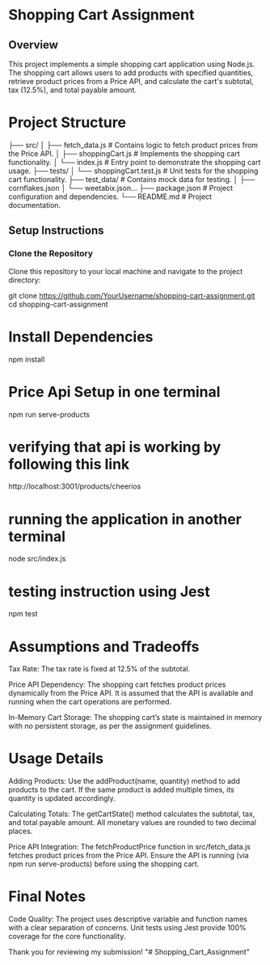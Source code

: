 # Shopping Cart Assignment

## Overview 
This project implements a simple shopping cart application using Node.js. The shopping cart allows users to add products with specified quantities, retrieve product prices from a Price API, and calculate the cart's subtotal, tax (12.5%), and total payable amount.

# Project Structure 
├── src/
│   ├── fetch_data.js         # Contains logic to fetch product prices from the Price API.
│   ├── shoppingCart.js       # Implements the shopping cart functionality.
│   └── index.js              # Entry point to demonstrate the shopping cart usage.
├── tests/
│   └── shoppingCart.test.js  # Unit tests for the shopping cart functionality.
├── test_data/                # Contains mock data for testing.
│   ├── cornflakes.json
│   └── weetabix.json...
├── package.json              # Project configuration and dependencies.
└── README.md                 # Project documentation.

## Setup Instructions

### Clone the Repository
Clone this repository to your local machine and navigate to the project directory:

git clone https://github.com/YourUsername/shopping-cart-assignment.git
cd shopping-cart-assignment

# Install Dependencies
npm install

# Price Api Setup in one terminal
npm run serve-products

# verifying that api is working by following this link
http://localhost:3001/products/cheerios

# running the application in another terminal
node src/index.js

# testing instruction using Jest
npm test

# Assumptions and Tradeoffs
Tax Rate: The tax rate is fixed at 12.5% of the subtotal.

Price API Dependency: The shopping cart fetches product prices dynamically from the Price API. It is assumed that the API is available and running when the cart operations are performed.

In-Memory Cart Storage: The shopping cart’s state is maintained in memory with no persistent storage, as per the assignment guidelines.

# Usage Details
Adding Products: Use the addProduct(name, quantity) method to add products to the cart. If the same product is added multiple times, its quantity is updated accordingly.

Calculating Totals: The getCartState() method calculates the subtotal, tax, and total payable amount. All monetary values are rounded to two decimal places.

Price API Integration: The fetchProductPrice function in src/fetch_data.js fetches product prices from the Price API. Ensure the API is running (via npm run serve-products) before using the shopping cart.

# Final Notes
Code Quality: The project uses descriptive variable and function names with a clear separation of concerns. Unit tests  using Jest provide 100% coverage for the core functionality.

Thank you for reviewing my submission!
"# Shopping_Cart_Assignment" 
